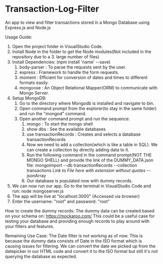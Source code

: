 # Transaction-Log-Filter
An app to view and filter transactions stored in a Mongo Database using Express.js and Node.js

Usage Guide:

1. Open the project folder in VisualStudio Code.
2. Install Node in the folder to get the Node modules(Not included in the repository due to a 3. large number of files)
4. Install Dependencies: (npm install 'name' --save)
      1. body-parser : To parse the requests sent by the user.
      2. express : Framework to handle the form requests.
      3. moment : Efficient for conversion of dates and times to different formats easily. 
      4. mongoose : An Object Relational Mapper(ORM) to communicate with Mongo Server. 
5. Setup MongoDB: 
      1. Go to the directory where Mongodb is installed and navigate to bin. 
      2. Open command prompt from the explorer(to stay in the same folder) and run the "mongod" command.
      3. Open another command prompt and run the sequence:
            1. mongo : To start the mongo shell
            2. show dbs : See the available databases
            3. use transactionRecords : Creates and selects a database transactionRecords
            4. Now we need to add a collection(which is like a table in SQL). We can create a collection by directly adding data to it. 
            5. Run the following command in the command prompt(NOT THE MONGO SHELL) and provide the link of the DUMMY_DATA.json file:
               mongoimport --db transactionRecords --collection transactions *Link to File here with extension without quotes* --jsonArray
            6. Our database is populated now with dummy records. 
6. We can now run our app. Go to the terminal in VisualStudio Code and run: node mongoserver.js
7. The app will be live at "localhost:3000" (Accessed via browser)
8. Enter the username: "root" and password: "root"


How to create the dummy records: 
The dummy data can be created based on your schema on: https://mockaroo.com/ 
This could be a useful case for testing your database and providing enough records to play around with your filters and features.

Remaining Use Case:
The Date filter is not working as of now. This is because the dummy data consists of Date in the ISO format which is causing issues for filtering. We can convert the date we picked up from the datepicker in our HTML code and convert it to the ISO format but still it's not querying the database as expected. 
